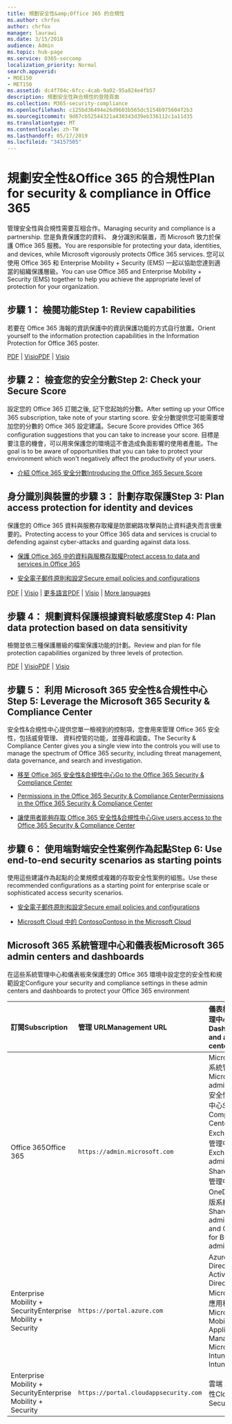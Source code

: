 ```yaml
---
title: 規劃安全性&amp;Office 365 的合規性
ms.author: chrfox
author: chrfox
manager: laurawi
ms.date: 3/15/2018
audience: Admin
ms.topic: hub-page
ms.service: O365-seccomp
localization_priority: Normal
search.appverid:
- MOE150
- MET150
ms.assetid: dc4f704c-6fcc-4cab-9a02-95a824e4fb57
description: 規劃安全性與合規性的登陸頁面
ms.collection: M365-security-compliance
ms.openlocfilehash: c125bd36494e26d9603b565dc5154b975604f2b3
ms.sourcegitcommit: 9d67cb52544321a430343d39eb336112c1a11d35
ms.translationtype: MT
ms.contentlocale: zh-TW
ms.lasthandoff: 05/17/2019
ms.locfileid: "34157505"
---
```

# <a name="plan-for-security-amp-compliance-in-office-365"></a><span data-ttu-id="fd2dc-103">規劃安全性&amp;Office 365 的合規性</span><span class="sxs-lookup"><span data-stu-id="fd2dc-103">Plan for security &amp; compliance in Office 365</span></span>

<span data-ttu-id="fd2dc-104">管理安全性與合規性需要互相合作。</span><span class="sxs-lookup"><span data-stu-id="fd2dc-104">Managing security and compliance is a partnership.</span></span> <span data-ttu-id="fd2dc-105">您是負責保護您的資料、 身分識別和裝置，而 Microsoft 致力於保護 Office 365 服務。</span><span class="sxs-lookup"><span data-stu-id="fd2dc-105">You are responsible for protecting your data, identities, and devices, while Microsoft vigorously protects Office 365 services.</span></span> <span data-ttu-id="fd2dc-106">您可以使用 Office 365 和 Enterprise Mobility + Security (EMS) 一起以協助您達到適當的組織保護層級。</span><span class="sxs-lookup"><span data-stu-id="fd2dc-106">You can use Office 365 and Enterprise Mobility + Security (EMS) together to help you achieve the appropriate level of protection for your organization.</span></span>
  
## <a name="step-1-review-capabilities"></a><span data-ttu-id="fd2dc-107">步驟 1： 檢閱功能</span><span class="sxs-lookup"><span data-stu-id="fd2dc-107">Step 1: Review capabilities</span></span>

<span data-ttu-id="fd2dc-108">若要在 Office 365 海報的資訊保護中的資訊保護功能的方式自行放置。</span><span class="sxs-lookup"><span data-stu-id="fd2dc-108">Orient yourself to the information protection capabilities in the Information Protection for Office 365 poster.</span></span> 
  
<span data-ttu-id="fd2dc-109">[PDF](https://download.microsoft.com/download/2/3/D/23D91386-8349-4F7A-9470-FD5AED861F16/MSFT_cloud_architecture_informationprotection.pdf) | [Visio](https://download.microsoft.com/download/2/3/D/23D91386-8349-4F7A-9470-FD5AED861F16/MSFT_cloud_architecture_informationprotection.vsd)</span><span class="sxs-lookup"><span data-stu-id="fd2dc-109">[PDF](https://download.microsoft.com/download/2/3/D/23D91386-8349-4F7A-9470-FD5AED861F16/MSFT_cloud_architecture_informationprotection.pdf) | [Visio](https://download.microsoft.com/download/2/3/D/23D91386-8349-4F7A-9470-FD5AED861F16/MSFT_cloud_architecture_informationprotection.vsd)</span></span>
  
## <a name="step-2-check-your-secure-score"></a><span data-ttu-id="fd2dc-110">步驟 2： 檢查您的安全分數</span><span class="sxs-lookup"><span data-stu-id="fd2dc-110">Step 2: Check your Secure Score</span></span>

<span data-ttu-id="fd2dc-111">設定您的 Office 365 訂閱之後, 記下您起始的分數。</span><span class="sxs-lookup"><span data-stu-id="fd2dc-111">After setting up your Office 365 subscription, take note of your starting score.</span></span> <span data-ttu-id="fd2dc-112">安全分數提供您可能需要增加您的分數的 Office 365 設定建議。</span><span class="sxs-lookup"><span data-stu-id="fd2dc-112">Secure Score provides Office 365 configuration suggestions that you can take to increase your score.</span></span> <span data-ttu-id="fd2dc-113">目標是要注意的機會，可以用來保護您的環境這不會造成負面影響的使用者產能。</span><span class="sxs-lookup"><span data-stu-id="fd2dc-113">The goal is to be aware of opportunities that you can take to protect your environment which won't negatively affect the productivity of your users.</span></span>
  
- [<span data-ttu-id="fd2dc-114">介紹 Office 365 安全分數</span><span class="sxs-lookup"><span data-stu-id="fd2dc-114">Introducing the Office 365 Secure Score</span></span>](microsoft-secure-score.md)
    
## <a name="step-3-plan-access-protection-for-identity-and-devices"></a><span data-ttu-id="fd2dc-115">身分識別與裝置的步驟 3： 計劃存取保護</span><span class="sxs-lookup"><span data-stu-id="fd2dc-115">Step 3: Plan access protection for identity and devices</span></span>

<span data-ttu-id="fd2dc-116">保護您的 Office 365 資料與服務存取權是防禦網路攻擊與防止資料遺失而言很重要的。</span><span class="sxs-lookup"><span data-stu-id="fd2dc-116">Protecting access to your Office 365 data and services is crucial to defending against cyber-attacks and guarding against data loss.</span></span>
  
- [<span data-ttu-id="fd2dc-117">保護 Office 365 中的資料與服務存取權</span><span class="sxs-lookup"><span data-stu-id="fd2dc-117">Protect access to data and services in Office 365</span></span>](protect-access-to-data-and-services.md)
    
- [<span data-ttu-id="fd2dc-118">安全電子郵件原則和設定</span><span class="sxs-lookup"><span data-stu-id="fd2dc-118">Secure email policies and configurations</span></span>](https://docs.microsoft.com/microsoft-365/enterprise/secure-email-recommended-policies)
    
<span data-ttu-id="fd2dc-119">[PDF](https://go.microsoft.com/fwlink/p/?linkid=841656) | [Visio](https://go.microsoft.com/fwlink/p/?linkid=841657) | [更多語言](https://www.microsoft.com/download/details.aspx?id=55032)</span><span class="sxs-lookup"><span data-stu-id="fd2dc-119">[PDF](https://go.microsoft.com/fwlink/p/?linkid=841656) | [Visio](https://go.microsoft.com/fwlink/p/?linkid=841657) | [More languages](https://www.microsoft.com/download/details.aspx?id=55032)</span></span>
  
## <a name="step-4-plan-data-protection-based-on-data-sensitivity"></a><span data-ttu-id="fd2dc-120">步驟 4： 規劃資料保護根據資料敏感度</span><span class="sxs-lookup"><span data-stu-id="fd2dc-120">Step 4: Plan data protection based on data sensitivity</span></span>

<span data-ttu-id="fd2dc-121">檢閱並依三種保護層級的檔案保護功能的計劃。</span><span class="sxs-lookup"><span data-stu-id="fd2dc-121">Review and plan for file protection capabilities organized by three levels of protection.</span></span>
  
<span data-ttu-id="fd2dc-122">[PDF](http://download.microsoft.com/download/7/8/9/789645A5-BD10-4541-BC33-F8D1EFF5E911/MSFT_cloud_architecture_O365%20file%20protection.pdf) | [Visio](http://download.microsoft.com/download/7/8/9/789645A5-BD10-4541-BC33-F8D1EFF5E911/MSFT_cloud_architecture_O365%20file%20protection.vsdx)</span><span class="sxs-lookup"><span data-stu-id="fd2dc-122">[PDF](http://download.microsoft.com/download/7/8/9/789645A5-BD10-4541-BC33-F8D1EFF5E911/MSFT_cloud_architecture_O365%20file%20protection.pdf) | [Visio](http://download.microsoft.com/download/7/8/9/789645A5-BD10-4541-BC33-F8D1EFF5E911/MSFT_cloud_architecture_O365%20file%20protection.vsdx)</span></span>
  
## <a name="step-5-leverage-the-microsoft-365-security-amp-compliance-center"></a><span data-ttu-id="fd2dc-123">步驟 5： 利用 Microsoft 365 安全性&amp;合規性中心</span><span class="sxs-lookup"><span data-stu-id="fd2dc-123">Step 5: Leverage the Microsoft 365 Security &amp; Compliance Center</span></span>

<span data-ttu-id="fd2dc-124">安全性&amp;合規性中心提供您單一檢視到的控制項，您會用來管理 Office 365 安全性，包括威脅管理、 資料控管的功能，並搜尋和調查。</span><span class="sxs-lookup"><span data-stu-id="fd2dc-124">The Security &amp; Compliance Center gives you a single view into the controls you will use to manage the spectrum of Office 365 security, including threat management, data governance, and search and investigation.</span></span> 
  
- [<span data-ttu-id="fd2dc-125">移至 Office 365 安全性&amp;合規性中心</span><span class="sxs-lookup"><span data-stu-id="fd2dc-125">Go to the Office 365 Security &amp; Compliance Center</span></span>](go-to-the-securitycompliance-center.md)
    
- [<span data-ttu-id="fd2dc-126">Permissions in the Office 365 Security &amp; Compliance Center</span><span class="sxs-lookup"><span data-stu-id="fd2dc-126">Permissions in the Office 365 Security &amp; Compliance Center</span></span>](permissions-in-the-security-and-compliance-center.md)
    
- [<span data-ttu-id="fd2dc-127">讓使用者能夠存取 Office 365 安全性&amp;合規性中心</span><span class="sxs-lookup"><span data-stu-id="fd2dc-127">Give users access to the Office 365 Security &amp; Compliance Center</span></span>](grant-access-to-the-security-and-compliance-center.md)
    
## <a name="step-6-use-end-to-end-security-scenarios-as-starting-points"></a><span data-ttu-id="fd2dc-128">步驟 6： 使用端對端安全性案例作為起點</span><span class="sxs-lookup"><span data-stu-id="fd2dc-128">Step 6: Use end-to-end security scenarios as starting points</span></span>

<span data-ttu-id="fd2dc-129">使用這些建議作為起點的企業規模或複雜的存取安全性案例的組態。</span><span class="sxs-lookup"><span data-stu-id="fd2dc-129">Use these recommended configurations as a starting point for enterprise scale or sophisticated access security scenarios.</span></span>
  
- [<span data-ttu-id="fd2dc-130">安全電子郵件原則和設定</span><span class="sxs-lookup"><span data-stu-id="fd2dc-130">Secure email policies and configurations</span></span>](https://docs.microsoft.com/microsoft-365/enterprise/secure-email-recommended-policies)
    
- [<span data-ttu-id="fd2dc-131">Microsoft Cloud 中的 Contoso</span><span class="sxs-lookup"><span data-stu-id="fd2dc-131">Contoso in the Microsoft Cloud</span></span>](http://aka.ms/cloudarchcontoso)
    
## <a name="microsoft-365-admin-centers-and-dashboards"></a><span data-ttu-id="fd2dc-132">Microsoft 365 系統管理中心和儀表板</span><span class="sxs-lookup"><span data-stu-id="fd2dc-132">Microsoft 365 admin centers and dashboards</span></span>

<span data-ttu-id="fd2dc-133">在這些系統管理中心和儀表板來保護您的 Office 365 環境中設定您的安全性和規範設定</span><span class="sxs-lookup"><span data-stu-id="fd2dc-133">Configure your security and compliance settings in these admin centers and dashboards to protect your Office 365 environment</span></span>
  
|<span data-ttu-id="fd2dc-134">**訂閱**</span><span class="sxs-lookup"><span data-stu-id="fd2dc-134">**Subscription**</span></span>|<span data-ttu-id="fd2dc-135">**管理 URL**</span><span class="sxs-lookup"><span data-stu-id="fd2dc-135">**Management URL**</span></span>|<span data-ttu-id="fd2dc-136">**儀表板和系統管理中心**</span><span class="sxs-lookup"><span data-stu-id="fd2dc-136">**Dashboards and admin centers**</span></span>|
|:-----|:-----|:-----|
|<span data-ttu-id="fd2dc-137">Office 365</span><span class="sxs-lookup"><span data-stu-id="fd2dc-137">Office 365</span></span>  <br/> |`https://admin.microsoft.com`  <br/> | <span data-ttu-id="fd2dc-138">Microsoft 365 系統管理中心</span><span class="sxs-lookup"><span data-stu-id="fd2dc-138">Microsoft 365 admin center</span></span>  <br/>  <span data-ttu-id="fd2dc-139">安全性&amp;合規性中心</span><span class="sxs-lookup"><span data-stu-id="fd2dc-139">Security &amp; Compliance Center</span></span>  <br/>  <span data-ttu-id="fd2dc-140">Exchange 系統管理中心</span><span class="sxs-lookup"><span data-stu-id="fd2dc-140">Exchange admin center</span></span>  <br/>  <span data-ttu-id="fd2dc-141">SharePoint 系統管理中心和 OneDrive 商務版系統管理中心</span><span class="sxs-lookup"><span data-stu-id="fd2dc-141">SharePoint admin center and OneDrive for Business admin center</span></span>  <br/> |
|<span data-ttu-id="fd2dc-142">Enterprise Mobility + Security</span><span class="sxs-lookup"><span data-stu-id="fd2dc-142">Enterprise Mobility + Security</span></span>  <br/> |`https://portal.azure.com`  <br/> | <span data-ttu-id="fd2dc-143">Azure Active Directory</span><span class="sxs-lookup"><span data-stu-id="fd2dc-143">Azure Active Directory</span></span>  <br/>  <span data-ttu-id="fd2dc-144">Microsoft 行動應用程式管理</span><span class="sxs-lookup"><span data-stu-id="fd2dc-144">Microsoft Mobile Application Management</span></span>  <br/>  <span data-ttu-id="fd2dc-145">Microsoft Intune</span><span class="sxs-lookup"><span data-stu-id="fd2dc-145">Microsoft Intune</span></span>  <br/> |
|<span data-ttu-id="fd2dc-146">Enterprise Mobility + Security</span><span class="sxs-lookup"><span data-stu-id="fd2dc-146">Enterprise Mobility + Security</span></span>  <br/> |`https://portal.cloudappsecurity.com`  <br/> | <span data-ttu-id="fd2dc-147">雲端 App 安全性</span><span class="sxs-lookup"><span data-stu-id="fd2dc-147">Cloud App Security</span></span>  <br/> |
   

